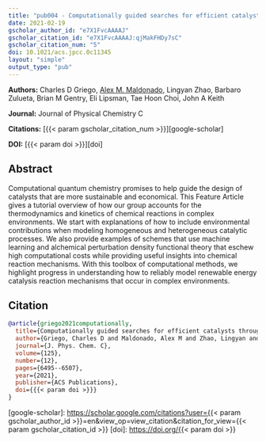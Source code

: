 ```yaml
---
title: "pub004 - Computationally guided searches for efficient catalysts through chemical/materials space: Progress and outlook"
date: 2021-02-19
gscholar_author_id: "e7X1FvcAAAAJ"
gscholar_citation_id: "e7X1FvcAAAAJ:qjMakFHDy7sC"
gscholar_citation_num: "5"
doi: 10.1021/acs.jpcc.0c11345
layout: "simple"
output_type: "pub"
---
```


**Authors:** Charles D Griego, <u>Alex M. Maldonado</u>, Lingyan Zhao, Barbaro Zulueta, Brian M Gentry, Eli Lipsman, Tae Hoon Choi, John A Keith

**Journal:** Journal of Physical Chemistry C

**Citations:** [{{< param gscholar_citation_num >}}][google-scholar]

**DOI:** [{{< param doi >}}][doi]

## Abstract

Computational quantum chemistry promises to help guide the design of catalysts that are more sustainable and economical.
This Feature Article gives a tutorial overview of how our group accounts for the thermodynamics and kinetics of chemical reactions in complex environments.
We start with explanations of how to include environmental contributions when modeling homogeneous and heterogeneous catalytic processes.
We also provide examples of schemes that use machine learning and alchemical perturbation density functional theory that eschew high computational costs while providing useful insights into chemical reaction mechanisms.
With this toolbox of computational methods, we highlight progress in understanding how to reliably model renewable energy catalysis reaction mechanisms that occur in complex environments.

## Citation

```bibtex
@article{griego2021computationally,
  title={Computationally guided searches for efficient catalysts through chemical/materials space: Progress and outlook},
  author={Griego, Charles D and Maldonado, Alex M and Zhao, Lingyan and Zulueta, Barbaro and Gentry, Brian M and Lipsman, Eli and Choi, Tae Hoon and Keith, John A},
  journal={J. Phys. Chem. C},
  volume={125},
  number={12},
  pages={6495--6507},
  year={2021},
  publisher={ACS Publications},
  doi={{{< param doi >}}}
}
```

<!-- LINKS -->

[google-scholar]: https://scholar.google.com/citations?user={{< param gscholar_author_id >}}=en&view_op=view_citation&citation_for_view={{< param gscholar_citation_id >}}
[doi]: https://doi.org/{{< param doi >}}
